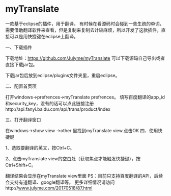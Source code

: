 # myTranslate
一款基于eclipse的插件，用于翻译。
有时候在看源码时会碰到一些生疏的单词，需要借助翻译软件来查看，但是复制来复制去计较麻烦，所以开发了这款插件，直接可以是用快捷键在eclipse上翻译。

一、下载插件

下载地址：https://github.com/Julyme/myTranslate 可以下载源码自己导出或者直接下载jar包。

下载jar包后放到eclipse/plugins文件夹里，重启eclipse。

二、配置首页项

打开windows->prefrences->myTranslate prefrences。
填写百度翻译的app_id和security_key，没有的话可以点此链接注册http://api.fanyi.baidu.com/api/trans/product/index

三、打开翻译窗口

在windows->show view ->other 里找到myTranslate view.点击OK
四、使用快捷键

1、选取要翻译的英文，按Ctrl+C。

2、点击myTranslate view的空白处（获取焦点才能触发快捷键），按Ctrl+Shift+C。

翻译结果会显示在myTranslate view里面
PS：目前只支持百度翻译的API，后续会支持有道翻译、google翻译等。
更多详细情况请访问http://www.julyme.com/20170518/87.html

